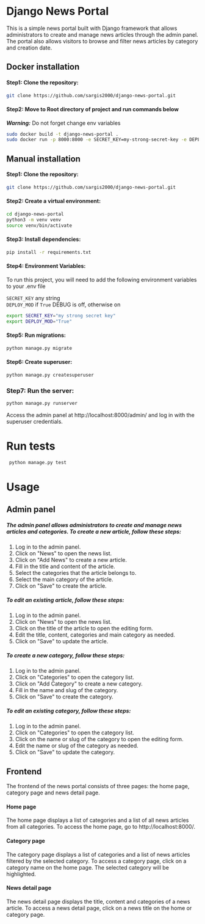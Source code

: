 # Django News Portal
This is a simple news portal built with Django framework that allows administrators to create and manage news articles
through the admin panel. The portal also allows visitors to browse and filter news articles by category and creation
date.
## Docker installation
#### Step1: Clone the repository:
```bash
git clone https://github.com/sargis2000/django-news-portal.git
```
#### Step2: Move to Root directory of project and run commands below
***Warning:***   Do not forget change env variables

```bash
sudo docker build -t django-news-portal .
sudo docker run -p 8000:8000 -e SECRET_KEY=my-strong-secret-key -e DEPLOY_MOD=True django-news-portal
```

## Manual installation
#### Step1: Clone the repository:

```bash
git clone https://github.com/sargis2000/django-news-portal.git
```
#### Step2: Create a virtual environment:
```bash
cd django-news-portal
python3 -m venv venv
source venv/bin/activate
```

#### Step3: Install dependencies:
```bash
pip install -r requirements.txt
```
#### Step4: Environment Variables:

To run this project, you will need to add the following environment variables to your .env file

`SECRET_KEY` any string \
`DEPLOY_MOD` if `True` DEBUG is off, otherwise on
```bash
export SECRET_KEY="my strong secret key"
export DEPLOY_MOD="True"
```

#### Step5: Run migrations:
```bash
python manage.py migrate
```
#### Step6: Create superuser:
```bash
python manage.py createsuperuser
```
### Step7: Run the server:
```bash
python manage.py runserver
```
Access the admin panel at http://localhost:8000/admin/ and log in with the superuser credentials.
# Run tests
```bash
 python manage.py test
 ```
# Usage
## Admin panel
##### The admin panel allows administrators to create and manage news articles and categories. To create a new article, follow these steps:

1) Log in to the admin panel.
2) Click on "News" to open the news list.
3) Click on "Add News" to create a new article.
4) Fill in the title and content of the article.
5) Select the categories that the article belongs to.
6) Select the main category of the article.
7) Click on "Save" to create the article.

##### To edit an existing article, follow these steps:

1) Log in to the admin panel.
2) Click on "News" to open the news list.
3) Click on the title of the article to open the editing form.
4) Edit the title, content, categories and main category as needed.
5) Click on "Save" to update the article.
##### To create a new category, follow these steps:

1) Log in to the admin panel.
2) Click on "Categories" to open the category list.
3) Click on "Add Category" to create a new category.
4) Fill in the name and slug  of the category.
5) Click on "Save" to create the category.
##### To edit an existing category, follow these steps:

1) Log in to the admin panel.
2) Click on "Categories" to open the category list.
3) Click on the name or slug  of the category to open the editing form.
4) Edit the name or slug of the category as needed.
5) Click on "Save" to update the category.

## Frontend
The frontend of the news portal consists of three pages: the home page, category page and news detail page.

#### Home page
The home page displays a list of categories and a list of all news articles from all categories. To access the home page, go to http://localhost:8000/.

#### Category page
The category page displays a list of categories and a list of news articles filtered by the selected category. To access a category page, click on a category name on the home page. The selected category will be highlighted.

#### News detail page
The news detail page displays the title, content and categories of a news article. To access a news detail page, click on a news title on the home or category page.
